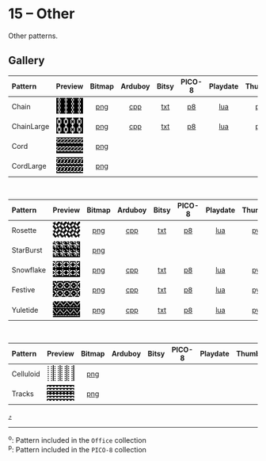 # 15 – Other

Other patterns.

## Gallery

| Pattern | Preview | Bitmap | Arduboy | Bitsy | PICO-8 | Playdate | Thumby |
| :------ | :-----: | :----: | :-----: | :---: | :----: | :------: | :----: |
| Chain | <img width="64" height="32" src="../docs/art/Chain.png" alt=""> | [png](png/Chain.png) | [cpp](Other.h#L12-L23) | [txt](Other.bitsy.txt#L5-L14) | [p𝟪](other.p8.lua#L7-L19) | [lua](Other.playdate.lua#L5-L17) | [py](Other.thumby.py#L5-L16) |
| ChainLarge | <img width="64" height="32" src="../docs/art/ChainLarge.png" alt=""> | [png](png/ChainLarge.png) | [cpp](Other.h#L25-L36) | [txt](Other.bitsy.txt#L16-L25) | [p𝟪](other.p8.lua#L21-L33) | [lua](Other.playdate.lua#L19-L31) | [py](Other.thumby.py#L18-L29) |
| Cord | <img width="64" height="32" src="../docs/art/Cord.png" alt=""> | [png](png/Cord.png) |
| CordLarge | <img width="64" height="32" src="../docs/art/CordLarge.png" alt=""> | [png](png/CordLarge.png) |

<br>


| Pattern | Preview | Bitmap | Arduboy | Bitsy | PICO-8 | Playdate | Thumby |
| :------ | :-----: | :----: | :-----: | :---: | :----: | :------: | :----: |
| Rosette | <img width="64" height="32" src="../docs/art/Rosette.png" alt=""> | [png](png/Rosette.png) | [cpp](Other.h#L38-L49) | [txt](Other.bitsy.txt#L27-L36) | [p𝟪](other.p8.lua#L35-L47) | [lua](Other.playdate.lua#L33-L45) | [py](Other.thumby.py#L31-L42) |
| StarBurst | <img width="64" height="32" src="../docs/art/StarBurst.png" alt=""> | [png](png/StarBurst.png) |
| Snowflake | <img width="64" height="32" src="../docs/art/Snowflake.png" alt=""> | [png](png/Snowflake.png) | [cpp](Other.h#L51-L62) | [txt](Other.bitsy.txt#L38-L47) | [p𝟪](other.p8.lua#L49-L61) | [lua](Other.playdate.lua#L47-L59) | [py](Other.thumby.py#L44-L55) |
| Festive | <img width="64" height="32" src="../docs/art/Festive.png" alt=""> | [png](png/Festive.png) | [cpp](Other.h#L64-L75) | [txt](Other.bitsy.txt#L49-L58) | [p𝟪](other.p8.lua#L63-L75) | [lua](Other.playdate.lua#L61-L73) | [py](Other.thumby.py#L57-L68) |
| Yuletide | <img width="64" height="32" src="../docs/art/Yuletide.png" alt=""> | [png](png/Yuletide.png) | [cpp](Other.h#L77-L88) | [txt](Other.bitsy.txt#L60-L69) | [p𝟪](other.p8.lua#L77-L89) | [lua](Other.playdate.lua#L75-L87) | [py](Other.thumby.py#L70-L81) |

<br>


| Pattern | Preview | Bitmap | Arduboy | Bitsy | PICO-8 | Playdate | Thumby |
| :------ | :-----: | :----: | :-----: | :---: | :----: | :------: | :----: |
| Celluloid | <img width="64" height="32" src="../docs/art/Celluloid.png" alt=""> | [png](png/Celluloid.png) |
| Tracks | <img width="64" height="32" src="../docs/art/Tracks.png" alt=""> | [png](png/Tracks.png) |

[`⤴`](#gallery)

---

<sup>o</sup>: Pattern included in the `Office` collection  
<sup>p</sup>: Pattern included in the `PICO-8` collection

<br>
